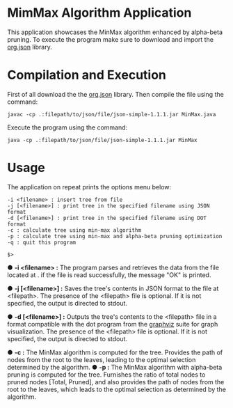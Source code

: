 # MimMax Algorithm Application
This application showcases the MinMax algorithm enhanced by alpha-beta pruning. To execute the program make sure to download and import the [org.json](https://repo1.maven.org/maven2/org/json/json/20230227/json-20230227.jar) library.

# Compilation and Execution
First of all download the the [org.json](https://repo1.maven.org/maven2/org/json/json/20230227/json-20230227.jar) library. Then
compile the file using the command:
```
javac -cp .:filepath/to/json/file/json-simple-1.1.1.jar MinMax.java 
```
Execute the program using the command:
```
java -cp .:filepath/to/json/file/json-simple-1.1.1.jar MinMax
```
# Usage
The application on repeat prints the options menu below:
```
-i <filename> : insert tree from file
-j [<filename>] : print tree in the specified filename using JSON format
-d [<filename>] : print tree in the specified filename using DOT format
-c : calculate tree using min-max algorithm
-p : calculate tree using min-max and alpha-beta pruning optimization
-q : quit this program

$>
```
● **-i \<filename> :** The program parses and retrieves the data from the file located at <filepath>. if
the file is read successfully, the message "OK" is printed.

● **-j \[\<filename>\] :** Saves the tree's contents in JSON format to the file at \<filepath>. The presence of the \<filepath> file is optional. If it is not specified, the output is directed to stdout. 

● **-d \[\<filename>\] :** Outputs the tree's contents to the \<filepath> file in a format compatible with the dot program from the [graphviz](https://dreampuf.github.io/GraphvizOnline/#digraph%20G%20%7B%0A%0A%20%20subgraph%20cluster_0%20%7B%0A%20%20%20%20style%3Dfilled%3B%0A%20%20%20%20color%3Dlightgrey%3B%0A%20%20%20%20node%20%5Bstyle%3Dfilled%2Ccolor%3Dwhite%5D%3B%0A%20%20%20%20a0%20-%3E%20a1%20-%3E%20a2%20-%3E%20a3%3B%0A%20%20%20%20label%20%3D%20%22process%20%231%22%3B%0A%20%20%7D%0A%0A%20%20subgraph%20cluster_1%20%7B%0A%20%20%20%20node%20%5Bstyle%3Dfilled%5D%3B%0A%20%20%20%20b0%20-%3E%20b1%20-%3E%20b2%20-%3E%20b3%3B%0A%20%20%20%20label%20%3D%20%22process%20%232%22%3B%0A%20%20%20%20color%3Dblue%0A%20%20%7D%0A%20%20start%20-%3E%20a0%3B%0A%20%20start%20-%3E%20b0%3B%0A%20%20a1%20-%3E%20b3%3B%0A%20%20b2%20-%3E%20a3%3B%0A%20%20a3%20-%3E%20a0%3B%0A%20%20a3%20-%3E%20end%3B%0A%20%20b3%20-%3E%20end%3B%0A%0A%20%20start%20%5Bshape%3DMdiamond%5D%3B%0A%20%20end%20%5Bshape%3DMsquare%5D%3B%0A%7D) suite for graph visualization. The presence of the \<filepath> file is optional. If it is not specified, the output is directed to stdout. 

● **-c :** The MinMax algorithm is computed for the tree. Provides the path of nodes from the root to the leaves, leading to the optimal selection determined by the algorithm.
● **-p :** The MinMax algorithm with alpha-beta pruning is computed for the tree. Furnishes the ratio of total nodes to pruned nodes \[Total, Pruned\], and also provides the path of nodes from the root to the leaves, which leads to the optimal selection as determined by the algorithm.
